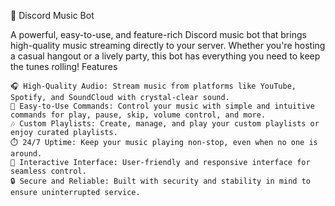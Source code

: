 🎵 Discord Music Bot


A powerful, easy-to-use, and feature-rich Discord music bot that brings high-quality music streaming directly to your server. Whether you're hosting a casual hangout or a lively party, this bot has everything you need to keep the tunes rolling!
Features


    🎧 High-Quality Audio: Stream music from platforms like YouTube, Spotify, and SoundCloud with crystal-clear sound.
    📜 Easy-to-Use Commands: Control your music with simple and intuitive commands for play, pause, skip, volume control, and more.
    🎶 Custom Playlists: Create, manage, and play your custom playlists or enjoy curated playlists.
    ⏱️ 24/7 Uptime: Keep your music playing non-stop, even when no one is around.
    💬 Interactive Interface: User-friendly and responsive interface for seamless control.
    🔒 Secure and Reliable: Built with security and stability in mind to ensure uninterrupted service.
